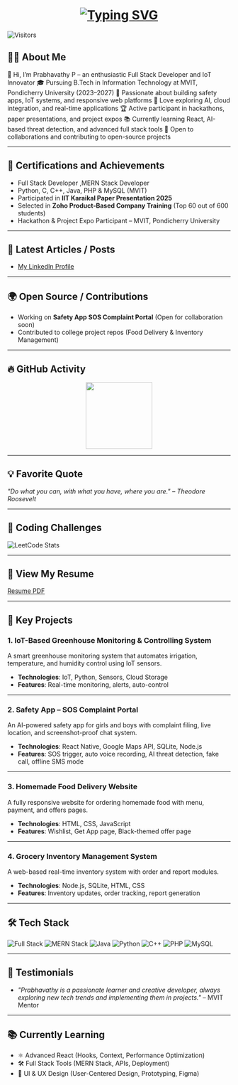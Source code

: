 <h1 align="center">
  <a href="https://git.io/typing-svg">
    <img src="https://readme-typing-svg.demolab.com?font=Times+New+Roman&pause=1000&background=FFFFFF00&width=435&lines=Hi%2C+I'm+Prabhavathy+P;Full+Stack+Development+Enthusiast" alt="Typing SVG" />
  </a>
</h1>


![Visitors](https://komarev.com/ghpvc/?username=prabhavathy-p&color=blueviolet)

## 👩‍💻 About Me
👋 Hi, I’m Prabhavathy P – an enthusiastic Full Stack Developer and IoT Innovator
🎓 Pursuing B.Tech in Information Technology at MVIT, Pondicherry University (2023–2027)
🚀 Passionate about building safety apps, IoT systems, and responsive web platforms
🤖 Love exploring AI, cloud integration, and real-time applications
🏆 Active participant in hackathons, paper presentations, and project expos
📚 Currently learning React, AI-based threat detection, and advanced full stack tools
🤝 Open to collaborations and contributing to open-source projects

---

## 🏅 Certifications and Achievements
- Full Stack Developer ,MERN Stack Developer
- Python, C, C++, Java, PHP & MySQL (MVIT)
- Participated in **IIT Karaikal Paper Presentation 2025**
- Selected in **Zoho Product-Based Company Training** (Top 60 out of 600 students)
- Hackathon & Project Expo Participant – MVIT, Pondicherry University

---

## 📝 Latest Articles / Posts
- [My LinkedIn Profile](https://www.linkedin.com/in/prabhavathy-p-053416319)  

---

## 🌍 Open Source / Contributions
- Working on **Safety App SOS Complaint Portal** (Open for collaboration soon)
- Contributed to college project repos (Food Delivery & Inventory Management)

---

## 🔥 GitHub Activity
<p align="center">
  <a href="https://github.com/Prabhavathy4">
    <img src="https://avatars.githubusercontent.com/Prabhavathy4" width="150" height="150"/>
  </a>
</p>


---

## 💡 Favorite Quote
*"Do what you can, with what you have, where you are." – Theodore Roosevelt*

---

## 🏅 Coding Challenges
![LeetCode Stats](https://leetcode.com/u/prabhavathy04/)

---

## 📄 View My Resume
[Resume PDF](chrome-extension://efaidnbmnnnibpcajpcglclefindmkaj/file:///C:/Users/Admin/Desktop/prabhaIOT/prabhavathy%20IT%20resume.pdf)  

---

## 🌟 Key Projects

### 1. IoT-Based Greenhouse Monitoring & Controlling System
A smart greenhouse monitoring system that automates irrigation, temperature, and humidity control using IoT sensors.
- **Technologies**: IoT, Python, Sensors, Cloud Storage
- **Features**: Real-time monitoring, alerts, auto-control

---

### 2. Safety App – SOS Complaint Portal
An AI-powered safety app for girls and boys with complaint filing, live location, and screenshot-proof chat system.
- **Technologies**: React Native, Google Maps API, SQLite, Node.js
- **Features**: SOS trigger, auto voice recording, AI threat detection, fake call, offline SMS mode

---

### 3. Homemade Food Delivery Website
A fully responsive website for ordering homemade food with menu, payment, and offers pages.
- **Technologies**: HTML, CSS, JavaScript
- **Features**: Wishlist, Get App page, Black-themed offer page

---

### 4. Grocery Inventory Management System
A web-based real-time inventory system with order and report modules.
- **Technologies**: Node.js, SQLite, HTML, CSS
- **Features**: Inventory updates, order tracking, report generation

---

## 🛠 Tech Stack
![Full Stack](https://img.shields.io/badge/Full%20Stack-000000?style=for-the-badge&logo=stackshare&logoColor=white)
![MERN Stack](https://img.shields.io/badge/MERN-3C873A?style=for-the-badge&logo=mongodb&logoColor=white)
![Java](https://img.shields.io/badge/Java-ED8B00?style=for-the-badge&logo=java&logoColor=white)
![Python](https://img.shields.io/badge/Python-3776AB?style=for-the-badge&logo=python&logoColor=white)
![C++](https://img.shields.io/badge/C++-00599C?style=for-the-badge&logo=c%2B%2B&logoColor=white)
![PHP](https://img.shields.io/badge/PHP-777BB4?style=for-the-badge&logo=php&logoColor=white)
![MySQL](https://img.shields.io/badge/MySQL-4479A1?style=for-the-badge&logo=mysql&logoColor=white)

---

## 💬 Testimonials
- *"Prabhavathy is a passionate learner and creative developer, always exploring new tech trends and implementing them in projects."* – MVIT Mentor

---

## 📚 Currently Learning
- ⚛️ Advanced React (Hooks, Context, Performance Optimization)
- 🛠 Full Stack Tools (MERN Stack, APIs, Deployment)
- 🎨 UI & UX Design (User-Centered Design, Prototyping, Figma)
